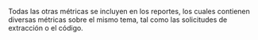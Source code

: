Todas las otras métricas se incluyen en los reportes, los cuales contienen diversas métricas sobre el mismo tema, tal como las solicitudes de extracción o el código.
